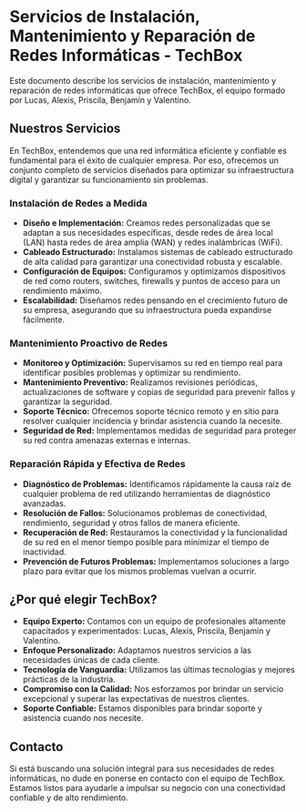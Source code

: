 # Servicios de Instalación, Mantenimiento y Reparación de Redes Informáticas - TechBox

Este documento describe los servicios de instalación, mantenimiento y reparación de redes informáticas que ofrece TechBox, el equipo formado por Lucas, Alexis, Priscila, Benjamín y Valentino.

## Nuestros Servicios

En TechBox, entendemos que una red informática eficiente y confiable es fundamental para el éxito de cualquier empresa. Por eso, ofrecemos un conjunto completo de servicios diseñados para optimizar su infraestructura digital y garantizar su funcionamiento sin problemas.

### Instalación de Redes a Medida

* **Diseño e Implementación:** Creamos redes personalizadas que se adaptan a sus necesidades específicas, desde redes de área local (LAN) hasta redes de área amplia (WAN) y redes inalámbricas (WiFi).
* **Cableado Estructurado:** Instalamos sistemas de cableado estructurado de alta calidad para garantizar una conectividad robusta y escalable.
* **Configuración de Equipos:** Configuramos y optimizamos dispositivos de red como routers, switches, firewalls y puntos de acceso para un rendimiento máximo.
* **Escalabilidad:** Diseñamos redes pensando en el crecimiento futuro de su empresa, asegurando que su infraestructura pueda expandirse fácilmente.

### Mantenimiento Proactivo de Redes

* **Monitoreo y Optimización:** Supervisamos su red en tiempo real para identificar posibles problemas y optimizar su rendimiento.
* **Mantenimiento Preventivo:** Realizamos revisiones periódicas, actualizaciones de software y copias de seguridad para prevenir fallos y garantizar la seguridad.
* **Soporte Técnico:** Ofrecemos soporte técnico remoto y en sitio para resolver cualquier incidencia y brindar asistencia cuando la necesite.
* **Seguridad de Red:** Implementamos medidas de seguridad para proteger su red contra amenazas externas e internas.

### Reparación Rápida y Efectiva de Redes

* **Diagnóstico de Problemas:** Identificamos rápidamente la causa raíz de cualquier problema de red utilizando herramientas de diagnóstico avanzadas.
* **Resolución de Fallos:** Solucionamos problemas de conectividad, rendimiento, seguridad y otros fallos de manera eficiente.
* **Recuperación de Red:** Restauramos la conectividad y la funcionalidad de su red en el menor tiempo posible para minimizar el tiempo de inactividad.
* **Prevención de Futuros Problemas:** Implementamos soluciones a largo plazo para evitar que los mismos problemas vuelvan a ocurrir.

## ¿Por qué elegir TechBox?

* **Equipo Experto:** Contamos con un equipo de profesionales altamente capacitados y experimentados: Lucas, Alexis, Priscila, Benjamín y Valentino.
* **Enfoque Personalizado:** Adaptamos nuestros servicios a las necesidades únicas de cada cliente.
* **Tecnología de Vanguardia:** Utilizamos las últimas tecnologías y mejores prácticas de la industria.
* **Compromiso con la Calidad:** Nos esforzamos por brindar un servicio excepcional y superar las expectativas de nuestros clientes.
* **Soporte Confiable:** Estamos disponibles para brindar soporte y asistencia cuando nos necesite.

## Contacto

Si está buscando una solución integral para sus necesidades de redes informáticas, no dude en ponerse en contacto con el equipo de TechBox. Estamos listos para ayudarle a impulsar su negocio con una conectividad confiable y de alto rendimiento.
